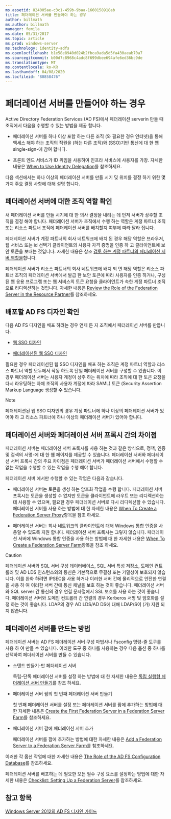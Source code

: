 ```yaml
---
ms.assetid: 824005ae-c3c1-459b-9baa-1660158918ab
title: 페더레이션 서버를 만들어야 하는 경우
author: billmath
ms.author: billmath
manager: femila
ms.date: 05/31/2017
ms.topic: article
ms.prod: windows-server
ms.technology: identity-adfs
ms.openlocfilehash: b1e58e8940d024b2fbca9ada5d5fa430aeab70a7
ms.sourcegitcommit: b00d7c8968c4adc8f699dbee694afe6ed36bc9de
ms.translationtype: MT
ms.contentlocale: ko-KR
ms.lasthandoff: 04/08/2020
ms.locfileid: "80858476"
---
```

# <a name="when-to-create-a-federation-server"></a>페더레이션 서버를 만들어야 하는 경우

Active Directory Federation Services \(AD FS\)에서 페더레이션 serverin 만들 때 조직에서 다음을 수행할 수 있는 방법을 제공 합니다.  
  
-   페더레이션 서버를 하나 이상 포함 하는 다른 조직 \(와 필요한 경우 인터넷\)을 통해 액세스 해야 하는 조직의 직원을 \(하는 다른 조직\)와 \(SSO\)기반 통신에 대 한 웹 single\-sign\-에 참여 합니다.  
  
-   프론트 엔드 서비스가 ID 위임을 사용하여 인프라 서비스에 사용자를 가장. 자세한 내용은 [When to Use Identity Delegation](When-to-Use-Identity-Delegation.md)를 참조하세요.  
  
다음 섹션에서는 하나 이상의 페더레이션 서버를 만들 시기 및 위치를 결정 하기 위한 몇 가지 주요 결정 사항에 대해 설명 합니다.  
  
## <a name="determine-the-organizational-role-for-the-federation-server"></a>페더레이션 서버에 대한 조직 역할 확인  
새 페더레이션 서버를 만들 시기에 대 한 의사 결정을 내리는 데 먼저 서버가 상주할 조직을 결정 해야 합니다. 페더레이션 서버가 조직에서 수행 하는 역할은 계정 파트너 조직 또는 리소스 파트너 조직에 페더레이션 서버를 배치할지 여부에 따라 달라 집니다.  
  
페더레이션 서버가 계정 파트너의 회사 네트워크에 배치 된 경우 해당 역할은 브라우저, 웹 서비스 또는 id 선택기 클라이언트의 사용자 자격 증명을 인증 하 고 클라이언트에 보안 토큰을 보내는 것입니다. 자세한 내용은 참조 [검토 하는 계정 파트너의 페더레이션 서버 역할을](Review-the-Role-of-the-Federation-Server-in-the-Account-Partner.md)합니다.  
  
페더레이션 서버가 리소스 파트너의 회사 네트워크에 배치 되 면 해당 역할은 리소스 파트너 조직의 페더레이션 서버에서 발급 한 보안 토큰에 따라 사용자를 인증 하거나, 구성 된 웹 응용 프로그램 또는 웹 서비스의 토큰 요청을 클라이언트가 속한 계정 파트너 조직으로 리디렉션하는 것입니다. 자세한 내용은 [Review the Role of the Federation Server in the Resource Partner](Review-the-Role-of-the-Federation-Server-in-the-Resource-Partner.md)를 참조하세요.  
  
## <a name="determine-which-ad-fs-design-to-deploy"></a>배포할 AD FS 디자인 확인  
다음 AD FS 디자인을 배포 하려는 경우 언제 든 지 조직에서 페더레이션 서버를 만듭니다.  
  
-   [웹 SSO 디자인](Web-SSO-Design.md)  
  
-   [페더레이션된 웹 SSO 디자인](Federated-Web-SSO-Design.md)  
  
필요한 경우 페더레이션된 웹 SSO 디자인을 배포 하는 조직은 계정 파트너 역할과 리소스 파트너 역할 모두에서 작동 하도록 단일 페더레이션 서버를 구성할 수 있습니다. 이 경우 페더레이션 서버는 사용자 계정이 상주 하는 위치에 따라 조직에 대 한 토큰 요청을 다시 라우팅하는 자체 조직의 사용자 계정에 따라 SAML\) 토큰 \(Security Assertion Markup Language 생성할 수 있습니다.  
  
> [!NOTE]  
> 페더레이션된 웹 SSO 디자인의 경우 계정 파트너에 하나 이상의 페더레이션 서버가 있어야 하 고 리소스 파트너에 하나 이상의 페더레이션 서버가 있어야 합니다.  
  
## <a name="differences-between-a-federation-server-and-a-federation-server-proxy"></a>페더레이션 서버와 페더레이션 서버 프록시 간의 차이점  
페더레이션 서버는 페더레이션 서버 프록시를 사용 하는 것과 같은 방식으로, 정책, 인증 및 검색의 서명\-에 대 한 웹 페이지를 제공할 수 있습니다. 페더레이션 서버와 페더레이션 서버 프록시 간의 주요 차이점은 페더레이션 서버가 페더레이션 서버에서 수행할 수 없는 작업을 수행할 수 있는 작업을 수행 해야 합니다.  
  
페더레이션 서버 에서만 수행할 수 있는 작업은 다음과 같습니다.  
  
-   페더레이션 서버는 토큰을 생성 하는 암호화 작업을 수행 합니다. 페더레이션 서버 프록시는 토큰을 생성할 수 없지만 토큰을 클라이언트에 라우트 또는 리디렉션하는 데 사용할 수 있으며, 필요한 경우 페더레이션 서버로 다시 리디렉션할 수 있습니다. 페더레이션 서버를 사용 하는 방법에 대 한 자세한 내용은 [When To Create a Federation Server Proxy](When-to-Create-a-Federation-Server-Proxy.md)항목을 참조 하세요.  
  
-   페더레이션 서버는 회사 네트워크의 클라이언트에 대해 Windows 통합 인증을 사용할 수 있도록 지원 합니다. 페더레이션 서버 프록시는 그렇지 않습니다. 페더레이션 서버에 Windows 통합 인증을 사용 하는 방법에 대 한 자세한 내용은 [When To Create a Federation Server Farm](When-to-Create-a-Federation-Server-Farm.md)항목을 참조 하세요.  
  
> [!CAUTION]  
> 페더레이션 서버와 SQL 서버 구성 데이터베이스, SQL 서버 특성 저장소, 도메인 컨트롤러 및 AD LDS 인스턴스와의 통신은 기본적으로 무결성 또는 기밀성이 보호되지 않습니다. 이를 완화 하려면 IPSEC을 사용 하거나 이러한 서버 간에 물리적으로 안전한 연결을 사용 하 여 이러한 서버 간에 통신 채널을 보호 하는 것이 좋습니다. 페더레이션 서버와 SQL server 간 통신의 경우 연결 문자열에서 SSL 보호를 사용 하는 것이 좋습니다. 페더레이션 서버와 도메인 컨트롤러 간 연결의 경우 Kerberos 서명 및 암호화를 설정 하는 것이 좋습니다. LDAP의 경우 AD LDS\/AD DS에 대해 LDAP\/S이 (가) 지원 되지 않습니다.  
  
## <a name="how-to-create-a-federation-server"></a>페더레이션 서버를 만드는 방법  
페더레이션 서버는 AD FS 페더레이션 서버 구성 마법사나 Fsconfig 명령\-줄 도구를 사용 하 여 만들 수 있습니다. 이러한 도구 중 하나를 사용하는 경우 다음 옵션 중 하나를 선택하여 페더레이션 서버를 만들 수 있습니다.  
  
-   스탠드 만들기\-만 페더레이션 서버  
  
    독립\-단독 페더레이션 서버를 설정 하는 방법에 대 한 자세한 내용은 [독립 실행형 페더레이션 서버 만들기](../../ad-fs/deployment/Create-a-Stand-Alone-Federation-Server.md)를 참조 하세요.  
  
-   페더레이션 서버 팜의 첫 번째 페더레이션 서버 만들기  
  
    첫 번째 페더레이션 서버를 설정 또는 페더레이션 서버를 팜에 추가하는 방법에 대한 자세한 내용은 [Create the First Federation Server in a Federation Server Farm](../../ad-fs/deployment/Create-the-First-Federation-Server-in-a-Federation-Server-Farm.md)를 참조하세요.  
  
-   페더레이션 서버 팜에 페더레이션 서버 추가  
  
    페더레이션 서버를 팜에 추가하는 방법에 대한 자세한 내용은 [Add a Federation Server to a Federation Server Farm](../../ad-fs/deployment/Add-a-Federation-Server-to-a-Federation-Server-Farm.md)를 참조하세요.  
  
이러한 각 옵션 작업에 대한 자세한 내용은 [The Role of the AD FS Configuration Database](../../ad-fs/technical-reference/The-Role-of-the-AD-FS-Configuration-Database.md)를 참조하세요.  
  
페더레이션 서버를 배포하는 데 필요한 모든 필수 구성 요소를 설정하는 방법에 대한 자세한 내용은 [Checklist: Setting Up a Federation Server](../../ad-fs/deployment/Checklist--Setting-Up-a-Federation-Server.md)를 참조하세요.  
  
## <a name="see-also"></a>참고 항목
[Windows Server 2012의 AD FS 디자인 가이드](AD-FS-Design-Guide-in-Windows-Server-2012.md)

